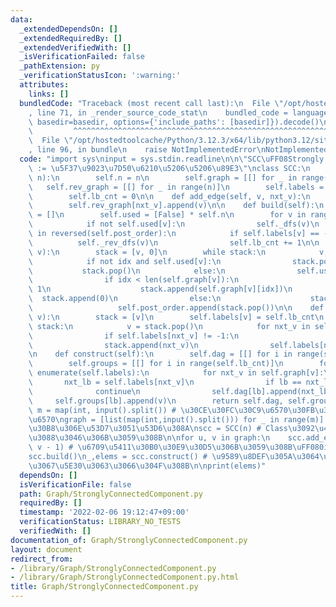 ```yaml
---
data:
  _extendedDependsOn: []
  _extendedRequiredBy: []
  _extendedVerifiedWith: []
  _isVerificationFailed: false
  _pathExtension: py
  _verificationStatusIcon: ':warning:'
  attributes:
    links: []
  bundledCode: "Traceback (most recent call last):\n  File \"/opt/hostedtoolcache/Python/3.12.3/x64/lib/python3.12/site-packages/onlinejudge_verify/documentation/build.py\"\
    , line 71, in _render_source_code_stat\n    bundled_code = language.bundle(stat.path,\
    \ basedir=basedir, options={'include_paths': [basedir]}).decode()\n          \
    \         ^^^^^^^^^^^^^^^^^^^^^^^^^^^^^^^^^^^^^^^^^^^^^^^^^^^^^^^^^^^^^^^^^^^^^^^^^^^^^^^^^\n\
    \  File \"/opt/hostedtoolcache/Python/3.12.3/x64/lib/python3.12/site-packages/onlinejudge_verify/languages/python.py\"\
    , line 96, in bundle\n    raise NotImplementedError\nNotImplementedError\n"
  code: "import sys\ninput = sys.stdin.readline\n\n\"SCC\uFF08Strongly Connected Component\uFF09\
    \ := \u5F37\u9023\u7D50\u6210\u5206\u5206\u89E3\"\nclass SCC:\n    def __init__(self,\
    \ n):\n        self.n = n\n        self.graph = [[] for _ in range(n)]\n     \
    \   self.rev_graph = [[] for _ in range(n)]\n        self.labels = [-1] * n\n\
    \        self.lb_cnt = 0\n\n    def add_edge(self, v, nxt_v):\n        self.graph[v].append(nxt_v)\n\
    \        self.rev_graph[nxt_v].append(v)\n\n    def build(self):\n        self.post_order\
    \ = []\n        self.used = [False] * self.n\n        for v in range(self.n):\n\
    \            if not self.used[v]:\n                self._dfs(v)\n        for v\
    \ in reversed(self.post_order):\n            if self.labels[v] == -1:\n      \
    \          self._rev_dfs(v)\n                self.lb_cnt += 1\n\n    def _dfs(self,\
    \ v):\n        stack = [v, 0]\n        while stack:\n            v, idx = stack[-2:]\n\
    \            if not idx and self.used[v]:\n                stack.pop()\n     \
    \           stack.pop()\n            else:\n                self.used[v] = True\n\
    \                if idx < len(self.graph[v]):\n                    stack[-1] +=\
    \ 1\n                    stack.append(self.graph[v][idx])\n                  \
    \  stack.append(0)\n                else:\n                    stack.pop()\n \
    \                   self.post_order.append(stack.pop())\n\n    def _rev_dfs(self,\
    \ v):\n        stack = [v]\n        self.labels[v] = self.lb_cnt\n        while\
    \ stack:\n            v = stack.pop()\n            for nxt_v in self.rev_graph[v]:\n\
    \                if self.labels[nxt_v] != -1:\n                    continue\n\
    \                stack.append(nxt_v)\n                self.labels[nxt_v] = self.lb_cnt\n\
    \n    def construct(self):\n        self.dag = [[] for i in range(self.lb_cnt)]\n\
    \        self.groups = [[] for i in range(self.lb_cnt)]\n        for v, lb in\
    \ enumerate(self.labels):\n            for nxt_v in self.graph[v]:\n         \
    \       nxt_lb = self.labels[nxt_v]\n                if lb == nxt_lb:\n      \
    \              continue\n                self.dag[lb].append(nxt_lb)\n       \
    \     self.groups[lb].append(v)\n        return self.dag, self.groups\n\n\nn,\
    \ m = map(int, input().split()) # \u30CE\u30FC\u30C9\u6570\u30FB\u30A8\u30C3\u30B8\
    \u6570\ngraph = [list(map(int,input().split())) for _ in range(m)] # \u30A8\u30C3\
    \u30B8\u306E\u53D7\u3051\u53D6\u308A\nscc = SCC(n) # Class\u3092\u4F7F\u3048\u308B\
    \u3088\u3046\u306B\u3059\u308B\n\nfor u, v in graph:\n    scc.add_edge(u - 1,\
    \ v - 1) # \u6709\u5411\u30B0\u30E9\u30D5\u306B\u3059\u308B\uFF080index\uFF09\n\
    scc.build()\n_,elems = scc.construct() # \u9589\u8DEF\u305A\u3064\u306E\u914D\u5217\
    \u3067\u5E30\u3063\u3066\u304F\u308B\n\nprint(elems)"
  dependsOn: []
  isVerificationFile: false
  path: Graph/StronglyConnectedComponent.py
  requiredBy: []
  timestamp: '2022-02-06 19:12:47+09:00'
  verificationStatus: LIBRARY_NO_TESTS
  verifiedWith: []
documentation_of: Graph/StronglyConnectedComponent.py
layout: document
redirect_from:
- /library/Graph/StronglyConnectedComponent.py
- /library/Graph/StronglyConnectedComponent.py.html
title: Graph/StronglyConnectedComponent.py
---
```

